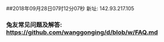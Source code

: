 ##2018年09月28日07时12分07秒 新址: 142.93.217.105
### 兔友常见问题及解答: https://github.com/wanggonging/d/blob/w/FAQ.md
